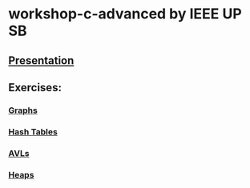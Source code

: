 # workshop-c-advanced by IEEE UP SB

## [Presentation](https://docs.google.com/presentation/d/1Cn3VwZRC_rLW9_-pzFv5pIKUhyvCxi9VGteOduzadp4/edit?usp=sharing)

## Exercises:

### [Graphs](exercicio_grafos)

### [Hash Tables](exercicio_hash_table)

### [AVLs](exercicio_avl)

### [Heaps](exercicio_heap)


